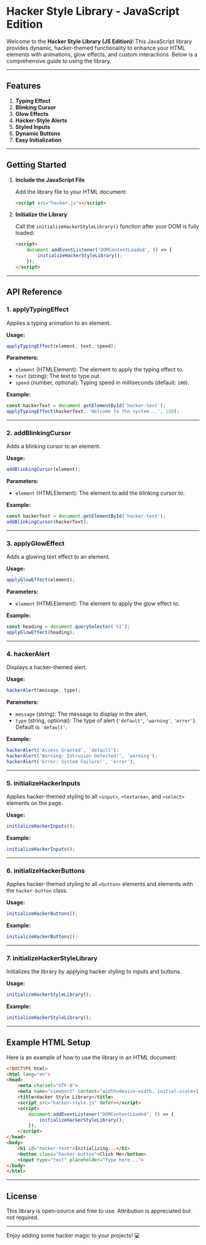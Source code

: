 # Hacker Style Library - JavaScript Edition

Welcome to the **Hacker Style Library (JS Edition)**! This JavaScript library provides dynamic, hacker-themed functionality to enhance your HTML elements with animations, glow effects, and custom interactions. Below is a comprehensive guide to using the library.

---

## Features

1. **Typing Effect**
2. **Blinking Cursor**
3. **Glow Effects**
4. **Hacker-Style Alerts**
5. **Styled Inputs**
6. **Dynamic Buttons**
7. **Easy Initialization**

---

## Getting Started

1. **Include the JavaScript File**

   Add the library file to your HTML document:

   ```html
   <script src="hacker.js"></script>
   ```

2. **Initialize the Library**

   Call the `initializeHackerStyleLibrary()` function after your DOM is fully loaded:

   ```html
   <script>
       document.addEventListener('DOMContentLoaded', () => {
           initializeHackerStyleLibrary();
       });
   </script>
   ```

---

## API Reference

### 1. **applyTypingEffect**
Applies a typing animation to an element.

**Usage:**
```javascript
applyTypingEffect(element, text, speed);
```

**Parameters:**
- `element` (HTMLElement): The element to apply the typing effect to.
- `text` (string): The text to type out.
- `speed` (number, optional): Typing speed in milliseconds (default: `100`).

**Example:**
```javascript
const hackerText = document.getElementById('hacker-text');
applyTypingEffect(hackerText, 'Welcome to the system...', 150);
```

---

### 2. **addBlinkingCursor**
Adds a blinking cursor to an element.

**Usage:**
```javascript
addBlinkingCursor(element);
```

**Parameters:**
- `element` (HTMLElement): The element to add the blinking cursor to.

**Example:**
```javascript
const hackerText = document.getElementById('hacker-text');
addBlinkingCursor(hackerText);
```

---

### 3. **applyGlowEffect**
Adds a glowing text effect to an element.

**Usage:**
```javascript
applyGlowEffect(element);
```

**Parameters:**
- `element` (HTMLElement): The element to apply the glow effect to.

**Example:**
```javascript
const heading = document.querySelector('h1');
applyGlowEffect(heading);
```

---

### 4. **hackerAlert**
Displays a hacker-themed alert.

**Usage:**
```javascript
hackerAlert(message, type);
```

**Parameters:**
- `message` (string): The message to display in the alert.
- `type` (string, optional): The type of alert (`'default'`, `'warning'`, `'error'`). Default is `'default'`.

**Example:**
```javascript
hackerAlert('Access Granted', 'default');
hackerAlert('Warning: Intrusion Detected!', 'warning');
hackerAlert('Error: System Failure!', 'error');
```

---

### 5. **initializeHackerInputs**
Applies hacker-themed styling to all `<input>`, `<textarea>`, and `<select>` elements on the page.

**Usage:**
```javascript
initializeHackerInputs();
```

**Example:**
```javascript
initializeHackerInputs();
```

---

### 6. **initializeHackerButtons**
Applies hacker-themed styling to all `<button>` elements and elements with the `hacker-button` class.

**Usage:**
```javascript
initializeHackerButtons();
```

**Example:**
```javascript
initializeHackerButtons();
```

---

### 7. **initializeHackerStyleLibrary**
Initializes the library by applying hacker styling to inputs and buttons.

**Usage:**
```javascript
initializeHackerStyleLibrary();
```

**Example:**
```javascript
initializeHackerStyleLibrary();
```

---

## Example HTML Setup

Here is an example of how to use the library in an HTML document:

```html
<!DOCTYPE html>
<html lang="en">
<head>
    <meta charset="UTF-8">
    <meta name="viewport" content="width=device-width, initial-scale=1.0">
    <title>Hacker Style Library</title>
    <script src="hacker-style.js" defer></script>
    <script>
        document.addEventListener('DOMContentLoaded', () => {
            initializeHackerStyleLibrary();
        });
    </script>
</head>
<body>
    <h1 id="hacker-text">Initializing...</h1>
    <button class="hacker-button">Click Me</button>
    <input type="text" placeholder="Type here...">
</body>
</html>
```

---

## License
This library is open-source and free to use. Attribution is appreciated but not required.

---

Enjoy adding some hacker magic to your projects! 💻
